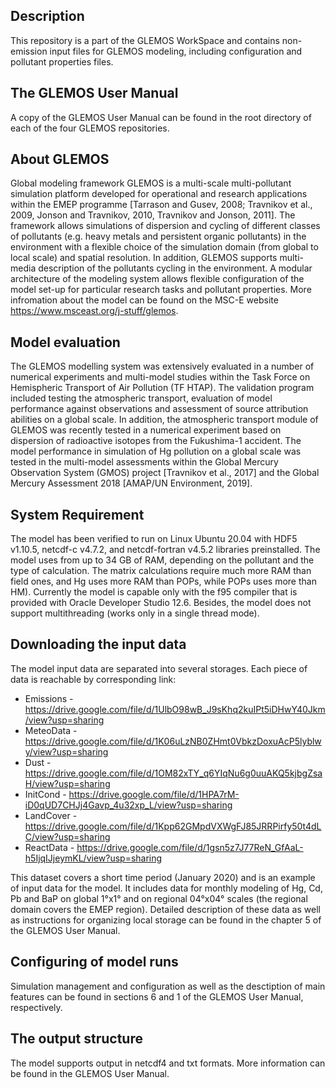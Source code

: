 ## Description

This repository is a part of the GLEMOS WorkSpace and contains non-emission input files for GLEMOS modeling, including configuration and pollutant properties files.

## The GLEMOS User Manual

A copy of the GLEMOS User Manual can be found in the root directory of each of the four GLEMOS repositories.

## About GLEMOS

Global modeling framework GLEMOS is a multi-scale multi-pollutant simulation platform developed for operational and research applications within the EMEP programme [Tarrason and Gusev, 2008; Travnikov et al., 2009, Jonson and Travnikov, 2010, Travnikov and Jonson, 2011]. The framework allows simulations of dispersion and cycling of different classes of pollutants (e.g. heavy metals and persistent organic pollutants) in the environment with a flexible choice of the simulation domain (from global to local scale) and spatial resolution. In addition, GLEMOS supports multi-media description of the pollutants cycling in the environment. A modular architecture of the modeling system allows flexible configuration of the model set-up for particular research tasks and pollutant properties. More infromation about the model can be found on the MSC-E website https://www.msceast.org/j-stuff/glemos.

## Model evaluation

The GLEMOS modelling system was extensively evaluated in a number of numerical experiments and multi-model studies within the Task Force on Hemispheric Transport of Air Pollution (TF HTAP). The validation program included testing the atmospheric transport, evaluation of model performance against observations and assessment of source attribution abilities on a global scale. In addition, the atmospheric transport module of GLEMOS was recently tested in a numerical experiment based on dispersion of radioactive isotopes from the Fukushima-1 accident. The model performance in simulation of Hg pollution on a global scale was tested in the multi-model assessments within the Global Mercury Observation System (GMOS) project [Travnikov et al., 2017] and the Global Mercury Assessment 2018 [AMAP/UN Environment, 2019].

## System Requirement 

The model has been verified to run on Linux Ubuntu 20.04 with HDF5 v1.10.5, netcdf-c v4.7.2, and netcdf-fortran v4.5.2 libraries preinstalled. The model uses from up to 34 GB of RAM, depending on the pollutant and the type of calculation. The matrix calculations require much more RAM than field ones, and Hg uses more RAM than POPs, while POPs uses more than HM). Currently the model is capable only with the f95 compiler that is provided with Oracle Developer Studio 12.6. Besides, the model does not support multithreading (works only in a single thread mode).

## Downloading the input data

The model input data are separated into several storages. Each piece of data is reachable by corresponding link:

* Emissions - https://drive.google.com/file/d/1UlbO98wB_J9sKhq2kuIPt5iDHwY40Jkm/view?usp=sharing
* MeteoData - https://drive.google.com/file/d/1K06uLzNB0ZHmt0VbkzDoxuAcP5lyblwy/view?usp=sharing
* Dust - https://drive.google.com/file/d/1OM82xTY_q6YIqNu6g0uuAKQ5kjbgZsaH/view?usp=sharing
* InitCond - https://drive.google.com/file/d/1HPA7rM-iD0qUD7CHJj4Gavp_4u32xp_L/view?usp=sharing
* LandCover - https://drive.google.com/file/d/1Kpp62GMpdVXWgFJ85JRRPirfy50t4dLC/view?usp=sharing
* ReactData - https://drive.google.com/file/d/1gsn5z7J77ReN_GfAaL-h5IjqIJjeymKL/view?usp=sharing

This dataset covers a short time period (January 2020) and is an example of input data for the model. It includes data for monthly modeling of Hg, Cd, Pb and BaP on global 1°x1° and on regional 04°x04° scales (the regional domain covers the EMEP region). Detailed description of these data as well as instructions for organizing local storage can be found in the chapter 5 of the GLEMOS User Manual. 

## Configuring of model runs

Simulation management and configuration as well as the desctiption of main features can be found in sections 6 and 1 of the GLEMOS User Manual, respectively.

## The output structure

The model supports output in netcdf4 and txt formats. More information can be found in the GLEMOS User Manual.
